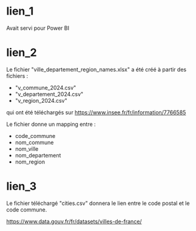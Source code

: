# lien_1

Avait servi pour Power BI


# lien_2

Le fichier "ville_departement_region_names.xlsx" a été créé à partir des fichiers :

  - "v_commune_2024.csv"
  - "v_departement_2024.csv"
  - "v_region_2024.csv"


qui ont été téléchargés sur https://www.insee.fr/fr/information/7766585

Le fichier donne un mapping entre :

  - code_commune
  - nom_commune
  - nom_ville
  - nom_departement
  - nom_region


# lien_3

Le fichier téléchargé "cities.csv" donnera le lien entre le code postal et le code commune.

https://www.data.gouv.fr/fr/datasets/villes-de-france/
